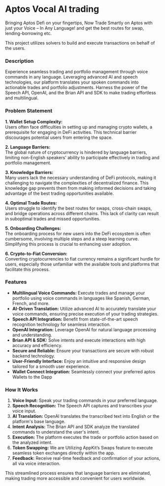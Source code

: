 # Aptos Vocal AI trading

Bringing Aptos Defi on your fingertips, Now Trade Smartly on Aptos with just your Voice – In Any Language! and get the best routes for swap, lending-borrowing etc.

This project utilizes solvers to build and execute transactions on behalf of the users.

### Description
Experience seamless trading and portfolio management through voice commands in any language. Leveraging advanced AI and speech technologies, our platform translates your spoken commands into actionable trades and portfolio adjustments. Harness the power of the Speech API, OpenAI, and the Brian API and SDK to make trading effortless and multilingual.

### Problem Statement


**1. Wallet Setup Complexity:**  
Users often face difficulties in setting up and managing crypto wallets, a prerequisite for engaging in DeFi activities. This technical barrier discourages potential users from entering the space.

**2. Language Barriers:**  
The global nature of cryptocurrency is hindered by language barriers, limiting non-English speakers' ability to participate effectively in trading and portfolio management.

**3. Knowledge Barriers:**  
Many users lack the necessary understanding of DeFi protocols, making it challenging to navigate the complexities of decentralized finance. This knowledge gap prevents them from making informed decisions and taking advantage of the best trading opportunities available.

**4. Optimal Trade Routes:**  
Users struggle to identify the best routes for swaps, cross-chain swaps, and bridge operations across different chains. This lack of clarity can result in suboptimal trades and missed opportunities.

**5. Onboarding Challenges:**  
The onboarding process for new users into the DeFi ecosystem is often cumbersome, involving multiple steps and a steep learning curve. Simplifying this process is crucial to enhancing user adoption.

**6. Crypto-to-Fiat Conversion:**  
Converting cryptocurrencies to fiat currency remains a significant hurdle for users, especially those unfamiliar with the available tools and platforms that facilitate this process.

### Features
- **Multilingual Voice Commands:** Execute trades and manage your portfolio using voice commands in languages like Spanish, German, French, and more.
- **AI-Driven Translation:** Utilize advanced AI to accurately translate your voice commands, ensuring precise execution of your trading strategies.
- **Speech API Integration:** Benefit from state-of-the-art speech recognition technology for seamless interaction.
- **OpenAI Integration:** Leverage OpenAI for natural language processing and understanding.
- **Brian API & SDK:** Solve intents and execute interactions with high accuracy and efficiency.
- **Secure and Reliable:** Ensure your transactions are secure with robust backend technology.
- **User-Friendly Interface:** Enjoy an intuitive and responsive design tailored for a smooth user experience.
- **Wallet Connect Integration:** Seamlessly connect your preferred aptos Wallets to the Dapp

### How It Works
1. **Voice Input:** Speak your trading commands in your preferred language.
2. **Speech Recognition:** The Speech API captures and transcribes your voice input.
3. **AI Translation:** OpenAI translates the transcribed text into English or the platform's base language.
4. **Intent Analysis:** The Brian API and SDK analyze the translated commands to understand the user's intent.
5. **Execution:** The platform executes the trade or portfolio action based on the analyzed intent.
6. **Token Swapping:** We are Utilizing AppKit’s Swaps feature to execute seamless token exchanges directly within the app.
7. **Feedback:** Receive real-time feedback and confirmation of your actions, all via voice interaction.

This streamlined process ensures that language barriers are eliminated, making trading more accessible and convenient for users worldwide.
